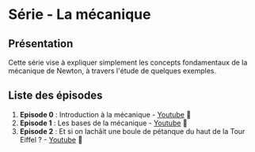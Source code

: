 # Série - La mécanique

## Présentation

Cette série vise à expliquer simplement les concepts fondamentaux de la mécanique de Newton, à travers l'étude de quelques exemples.

## Liste des épisodes
  1. **Episode 0** : Introduction à la mécanique - [Youtube](https://www.youtube.com/watch?v=ZL8_B2-Belk) :movie_camera:
  1. **Episode 1** : Les bases de la mécanique - [Youtube](https://www.youtube.com/watch?v=wKM_SlAMjQA) :movie_camera:
  1. **Episode 2** : Et si on lachâit une boule de pétanque du haut de la Tour Eiffel ? - [Youtube](https://www.youtube.com/watch?v=W0W4H-CsQOQ) :movie_camera:
